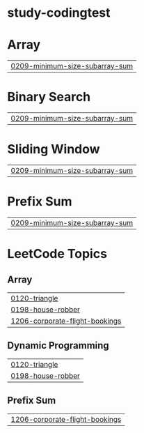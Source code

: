 # study-codingtest


# Array
|  |
| ------- |
| [0209-minimum-size-subarray-sum](https://github.com/enaenen/study-codingtest/tree/master/0209-minimum-size-subarray-sum) |
# Binary Search
|  |
| ------- |
| [0209-minimum-size-subarray-sum](https://github.com/enaenen/study-codingtest/tree/master/0209-minimum-size-subarray-sum) |
# Sliding Window
|  |
| ------- |
| [0209-minimum-size-subarray-sum](https://github.com/enaenen/study-codingtest/tree/master/0209-minimum-size-subarray-sum) |
# Prefix Sum
|  |
| ------- |
| [0209-minimum-size-subarray-sum](https://github.com/enaenen/study-codingtest/tree/master/0209-minimum-size-subarray-sum) |
<!---LeetCode Topics Start-->
# LeetCode Topics
## Array
|  |
| ------- |
| [0120-triangle](https://github.com/enaenen/study-codingtest/tree/master/0120-triangle) |
| [0198-house-robber](https://github.com/enaenen/study-codingtest/tree/master/0198-house-robber) |
| [1206-corporate-flight-bookings](https://github.com/enaenen/study-codingtest/tree/master/1206-corporate-flight-bookings) |
## Dynamic Programming
|  |
| ------- |
| [0120-triangle](https://github.com/enaenen/study-codingtest/tree/master/0120-triangle) |
| [0198-house-robber](https://github.com/enaenen/study-codingtest/tree/master/0198-house-robber) |
## Prefix Sum
|  |
| ------- |
| [1206-corporate-flight-bookings](https://github.com/enaenen/study-codingtest/tree/master/1206-corporate-flight-bookings) |
<!---LeetCode Topics End-->